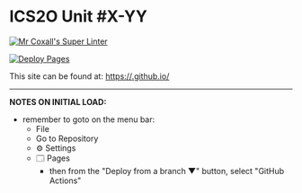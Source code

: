 # ICS2O Unit #X-YY

[![Mr Coxall's Super Linter](https://github.com/ICD2O-Digital-Tech-DiegoV/Assign-05-HTML-MultiplicationLoops/workflows/Mr%20Coxall's%20Super%20Linter/badge.svg)](https://github.com/ICD2O-Digital-Tech-DiegoV/Assign-05-HTML-MultiplicationLoops/actions)

[![Deploy Pages](https://github.com/ICD2O-Digital-Tech-DiegoV/Assign-05-HTML-MultiplicationLoops/workflows/Deploy%20Pages/badge.svg)](https://github.com/ICD2O-Digital-Tech-DiegoV/Assign-05-HTML-MultiplicationLoops/actions)

This site can be found at: [https://<OWNER>.github.io/<REPOSITORY>](https://<OWNER>.github.io/<REPOSITORY>)

---

**NOTES ON INITIAL LOAD:**
- remember to goto on the menu bar:
  - File
  - Go to Repository
  - ⚙ Settings
  - 🗔 Pages
    - then from the "Deploy from a branch ▼" button, select "GitHub Actions"
